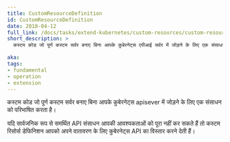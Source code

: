 ```yaml
---
title: CustomResourceDefinition
id: CustomResourceDefinition
date: 2018-04-12
full_link: /docs/tasks/extend-kubernetes/custom-resources/custom-resource-definitions/
short_description: >
  कस्टम कोड जो पूर्ण कस्टम सर्वर बनाए बिना आपके कुबेरनेट्स एपीआई सर्वर में जोड़ने के लिए एक संसाधन को परिभाषित करता है।

aka: 
tags:
- fundamental
- operation
- extension
---
```

 कस्टम कोड जो पूर्ण कस्टम सर्वर बनाए बिना आपके कुबेरनेट्स apisever में जोड़ने के लिए एक संसाधन को परिभाषित करता है।

<!--more-->

यदि सार्वजनिक रूप से समर्थित API संसाधन आपकी आवश्यकताओं को पूरा नहीं कर सकते हैं तो कस्टम रिसोर्स डेफिनिशन आपको अपने वातावरण के लिए कुबेरनेट्स API का विस्तार करने देती हैं।